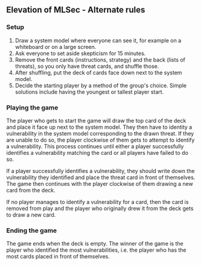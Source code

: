 ## Elevation of MLSec - Alternate rules
### Setup
1. Draw a system model where everyone can see it, for example on a whiteboard or on a large screen. 
2. Ask everyone to set aside skepticism for 15 minutes. 
3. Remove the front cards (instructions, strategy) and the back (lists of threats), so you only have threat cards, and shuffle those. 
4. After shuffling, put the deck of cards face down next to the system model. 
5. Decide the starting player by a method of the group's choice. Simple solutions include having the youngest or tallest player start.
### Playing the game
The player who gets to start the game will draw the top card of the deck and place it face up next to the system model.
They then have to identity a vulnerability in the system model corresponding to the drawn threat.
If they are unable to do so, the player clockwise of them gets to attempt to identify a vulnerability.
This process continues until either a player successfully identifies a vulnerability matching the card or all players have failed to do so.

If a player successfully identifies a vulnerability, they should write down the vulnerability they identified and place the threat card in front of themselves.
The game then continues with the player clockwise of them drawing a new card from the deck.

If no player manages to identify a vulnerability for a card, then the card is removed from play and the player who originally drew it from the deck gets to draw a new card.
### Ending the game
The game ends when the deck is empty. The winner of the game is the player who identified the most vulnerabilities, i.e. the player who has the most cards placed in front of themselves.